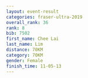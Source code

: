 ```yaml
---
layout: event-result 
categories: fraser-ultra-2019 
overall_rank: 36
rank: 8
bib: 7502
first_name: Chee Lai
last_name: Lim
distance: 70KM
category: 70KM
gender: Female
finish_time: 11-05-13
---
```

